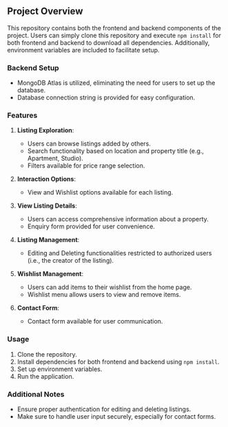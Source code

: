 ## Project Overview

This repository contains both the frontend and backend components of the project. Users can simply clone this repository and execute `npm install` for both frontend and backend to download all dependencies. Additionally, environment variables are included to facilitate setup.

### Backend Setup
- MongoDB Atlas is utilized, eliminating the need for users to set up the database.
- Database connection string is provided for easy configuration.

### Features

1. **Listing Exploration**:
   - Users can browse listings added by others.
   - Search functionality based on location and property title (e.g., Apartment, Studio).
   - Filters available for price range selection.

2. **Interaction Options**:
   - View and Wishlist options available for each listing.

3. **View Listing Details**:
   - Users can access comprehensive information about a property.
   - Enquiry form provided for user convenience.

4. **Listing Management**:
   - Editing and Deleting functionalities restricted to authorized users (i.e., the creator of the listing).

5. **Wishlist Management**:
   - Users can add items to their wishlist from the home page.
   - Wishlist menu allows users to view and remove items.

6. **Contact Form**:
   - Contact form available for user communication.

### Usage

1. Clone the repository.
2. Install dependencies for both frontend and backend using `npm install`.
3. Set up environment variables.
4. Run the application.

### Additional Notes

- Ensure proper authentication for editing and deleting listings.
- Make sure to handle user input securely, especially for contact forms.
